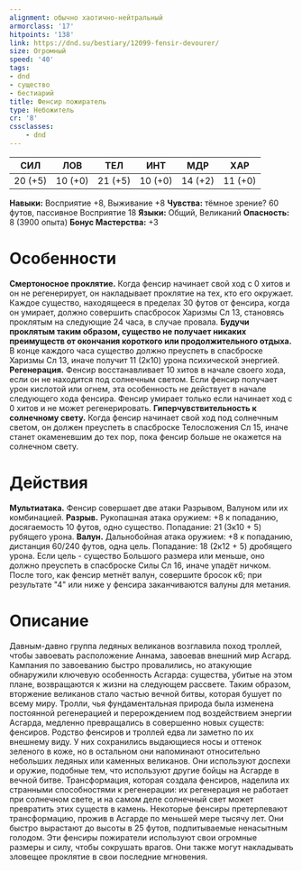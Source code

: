 ```yaml
---
alignment: обычно хаотично-нейтральный
armorclass: '17'
hitpoints: '138'
link: https://dnd.su/bestiary/12099-fensir-devourer/
size: Огромный
speed: '40'
tags:
- dnd
- существо
- бестиарий
title: Фенсир пожиратель
type: Небожитель
cr: '8'
cssclasses:
    - dnd
---
```



| СИЛ | ЛОВ | ТЕЛ | ИНТ | МДР | ХАР |
|---|---|---|---|---|---|
| 20 (+5) | 10 (+0) | 21 (+5) | 10 (+0) | 14 (+2) | 11 (+0) |
**Навыки:** Восприятие +8, Выживание +8
**Чувства:** тёмное зрение? 60 футов, пассивное Восприятие 18
**Языки:** Общий, Великаний
**Опасность:** 8 (3900 опыта)
**Бонус Мастерства:** +3


# Особенности
**Смертоносное проклятие.** Когда фенсир начинает свой ход с 0 хитов и он не регенерирует, он накладывает проклятие на тех, кто его окружает. Каждое существо, находящееся в пределах 30 футов от фенсира, когда он умирает, должно совершить спасбросок Харизмы Сл 13, становясь  проклятым на следующие 24 часа, в случае провала.
**Будучи проклятым таким образом, существо не получает никаких преимуществ от окончания короткого или продолжительного отдыха.** В конце каждого часа существо должно преуспеть в спасброске Харизмы Сл 13, иначе получит 11 (2к10) урона психической энергией.
**Регенерация.** Фенсир восстанавливает 10 хитов в начале своего хода, если он не находится под солнечным светом. Если фенсир получает урон кислотой или огнем, эта особенность не действует в начале следующего хода фенсира. Фенсир умирает только если начинает ход с 0 хитов и не может регенерировать.
**Гиперчувствительность к солнечному свету.** Когда фенсир начинает свой ход под солнечным светом, он должен преуспеть в спасброске Телосложения Сл 15, иначе станет окаменевшим до тех пор, пока фенсир больше не окажется на солнечном свету.


# Действия
**Мультиатака.** Фенсир совершает две атаки Разрывом, Валуном или их комбинацией.
**Разрыв.** Рукопашная атака оружием: +8 к попаданию, досягаемость 10 футов, одно существо. Попадание: 21 (3к10 + 5) рубящего урона.
**Валун.** Дальнобойная атака оружием: +8 к попаданию, дистанция 60/240 футов, одна цель. Попадание: 18 (2к12 + 5) дробящего урона. Если цель - существо Большого размера или меньше, оно должно преуспеть в спасброске Силы Сл 16, иначе упадёт ничком. После того, как фенсир метнёт валун, совершите бросок к6; при результате "4" или ниже у фенсира заканчиваются валуны для метания.


# Описание
Давным-давно группа ледяных великанов возглавила поход троллей, чтобы завоевать расположение Аннама, завоевав внешний мир Асгард. Кампания по завоеванию быстро провалились, но атакующие обнаружили ключевую особенность Асгарда: существа, убитые на этом плане, возвращаются к жизни на следующем рассвете. Таким образом, вторжение великанов стало частью вечной битвы, которая бушует по всему миру. Тролли, чья фундаментальная природа была изменена постоянной регенерацией и перерождением под воздействием энергии Асгарда, медленно превращались в совершенно новых существ: фенсиров. Родство фенсиров и троллей едва ли заметно по их внешнему виду. У них сохранились выдающиеся носы и оттенок зеленого в коже, но в остальном они напоминают относительно небольших ледяных или каменных великанов. Они используют доспехи и оружие, подобные тем, что используют другие бойцы на Асгарде в вечной битве. Трансформация, которая создала фенсиров, наделила их странными способностями к регенерации: их регенерация не работает при солнечном свете, и на самом деле солнечный свет может превратить этих существ в камень. Некоторые фенсиры претерпевают трансформацию, прожив в Асгарде по меньшей мере тысячу лет. Они быстро вырастают до высоты в 25 футов, подпитываемые ненасытным голодом. Эти фенсиры пожиратели используют свои огромные размеры и силу, чтобы сокрушать врагов. Они также могут накладывать зловещее проклятие в свои последние мгновения.